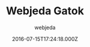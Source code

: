 ---
title: Webjeda Gatok
github: https://github.com/sharu725/gatok
demo: https://webjeda.com/gatok
author: webjeda
ssg:
  - Jekyll
cms:
  - No Cms
date: 2016-07-15T17:24:18.000Z
description: A minimal responsive jekyll theme -Webjeda Gatok
stale: true
---